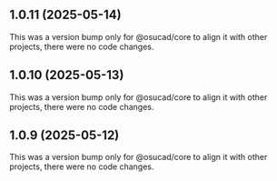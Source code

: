 ## 1.0.11 (2025-05-14)

This was a version bump only for @osucad/core to align it with other projects, there were no code changes.

## 1.0.10 (2025-05-13)

This was a version bump only for @osucad/core to align it with other projects, there were no code changes.

## 1.0.9 (2025-05-12)

This was a version bump only for @osucad/core to align it with other projects, there were no code changes.